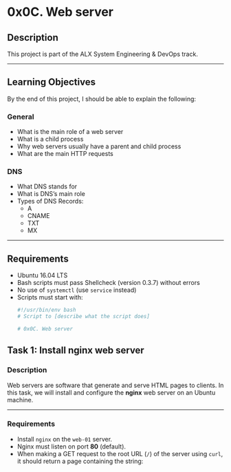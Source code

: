 # 0x0C. Web server

## Description

This project is part of the ALX System Engineering & DevOps track. 

---

## Learning Objectives

By the end of this project, I should be able to explain the following:

### General

- What is the main role of a web server
- What is a child process
- Why web servers usually have a parent and child process
- What are the main HTTP requests

### DNS

- What DNS stands for
- What is DNS’s main role
- Types of DNS Records:
  - A
  - CNAME
  - TXT
  - MX

---

## Requirements

- Ubuntu 16.04 LTS
- Bash scripts must pass Shellcheck (version 0.3.7) without errors
- No use of `systemctl` (use `service` instead)
- Scripts must start with:
  ```bash
  #!/usr/bin/env bash
  # Script to [describe what the script does]

  # 0x0C. Web server

## Task 1: Install nginx web server

### Description

Web servers are software that generate and serve HTML pages to clients. In this task, we will install and configure the **nginx** web server on an Ubuntu machine.

---

### Requirements

- Install `nginx` on the `web-01` server.
- Nginx must listen on port **80** (default).
- When making a GET request to the root URL (`/`) of the server using `curl`, it should return a page containing the string:
